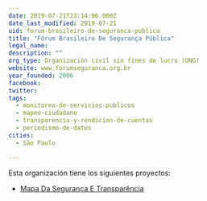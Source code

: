 ```yaml
---
date: 2019-07-21T23:14:06.000Z
date_last_modified: 2019-07-21
uid: forum-brasileiro-de-seguranca-publica
title: "Fórum Brasileiro De Segurança Pública"
legal_name: 
description: ""
org_type: Organización civil sin fines de lucro (ONG)
website: www.forumseguranca.org.br
year_founded: 2006
facebook: 
twitter: 
tags:
  - monitoreo-de-servicios-publicos
  - mapeo-ciudadano
  - transparencia-y-rendicion-de-cuentas
  - periodismo-de-datos
cities: 
  - São Paulo

---
```


Esta organización tiene los siguientes proyectos:

- [Mapa Da Segurança E Transparência](/proyectos/mapa-da-seguranca-e-transparencia)
